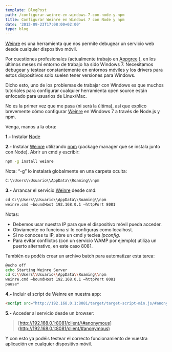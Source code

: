 ```yaml
---
template: BlogPost
path: /configurar-weinre-en-windows-7-con-node-y-npm
title: Configurar Weinre en Windows 7 con Node y npm
date: '2013-09-23T17:08:00+02:00'
type: blog
---
```


[Weinre](http://people.apache.org/~pmuellr/weinre/) es una herramienta que nos permite debugear un servicio web desde cualquier dispositivo móvil.

Por cuestiones profesionales (actualmente trabajo en [Appgree](http://www.appgree.com) ), en los últimos meses mi entorno de trabajo
ha sido Windows 7. Necesitamos debugear y testear constantemente en
entornos móviles y los drivers para estos dispositivos solo suelen tener
versiones para Windows.

Dicho esto, uno de los problemas de trabajar con Windows es que muchos
tutoriales para configurar cualquier herramienta open source están
enfocado para usuarios de Linux/Mac. 

No es la primer vez que me pasa (ni será la última), así que explico
brevemente cómo configurar
[Weinre](http://people.apache.org/~pmuellr/weinre/) en Windows 7 a
través de Node.js y npm. 


Venga, manos a la obra:

**1.-** Instalar [Node](http://nodejs.org/)

**2.-**
Instalar [Weinre](http://people.apache.org/~pmuellr/weinre/) utilizando [npm](https://npmjs.org/) (package
manager que se instala junto con Node). Abrir un cmd y escribir:

```bash
npm -g install weinre
```

Nota: “-g” lo instalará globalmente en una carpeta
oculta: 

```bash
C:\\Users\\Usuario\\AppData\\Roaming\\npm
```

**3.-** Arrancar el
servicio [Weinre](http://people.apache.org/~pmuellr/weinre/) desde cmd:

```bash
cd C:\\Users\\Usuario\\AppData\\Roaming\\npm
weinre.cmd —boundHost 192.168.0.1 —httpPort 8081
```

Notas: 

* Debemos usar nuestra IP para que el dispositivo móvil pueda acceder.
* Obviamente no funciona si lo configuras como localhost.
* Si no conoces tu IP, abre un cmd y teclea _ipconfig_.
* Para evitar conflictos (con un servicio WAMP por ejemplo) utiliza un puerto alternativo, en este caso 8081.

También os podéis crear un archivo batch para automatizar esta tarea:

```bash
@echo off
echo Starting Weinre Server
cd C:\\Users\\Usuario\\AppData\\Roaming\\npm
weinre.cmd —boundHost 192.168.0.1 —httpPort 8081
pause*
```

**4.-** Incluir el script de Weinre en nuestra app:

```html
<script src="http://192.168.0.1:8081/target/target-script-min.js/#anonymous"></script>
```

**5.-** Acceder al servicio desde un browser:

> [http://192.168.0.1:8081/client/\#anonymous](http://192.168.0.1:8081/client/#anonymous)

Y con esto ya podéis testear el correcto funcionamiento de vuestra
aplicación en cualquier dispositivo móvil.
